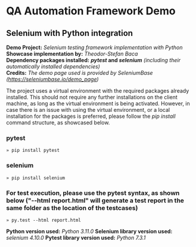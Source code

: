 # QA Automation Framework Demo
## Selenium with Python integration

**Demo Project:** *Selenium testing framework implementation with Python*  
**Showcase implementation by:** *Theodor-Stefan Baca*  
**Dependency packages installed:** **_pytest_ and _selenium_** *(including their automatically installed dependencies)*  
**Credits:** *The demo page used is provided by SeleniumBase (https://seleniumbase.io/demo_page)*

The project uses a virtual environment with the required packages already installed. This should not require any further installations on the client machine, as long as the virtual environment is being activated. However, in case there is an issue with using the virtual environment, or a local installation for the packages is preferred, please follow the *pip install* command structure, as showcased below.

### pytest
`» pip install pytest`

### selenium
`» pip install selenium`  

### For test execution, please use the pytest syntax, as shown below ("--html report.html" will generate a test report in the same folder as the location of the testcases)
`» py.test --html report.html` 

**Python version used:** *Python 3.11.0*
**Selenium library version used:** *selenium 4.10.0*
**Pytest library version used:** *Python 7.3.1*
